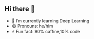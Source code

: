 ## Hi there 👋


- 🌱 I’m currently learning Deep Learning
- 😄 Pronouns: he/him
- ⚡ Fun fact: 90% caffine,10% code

